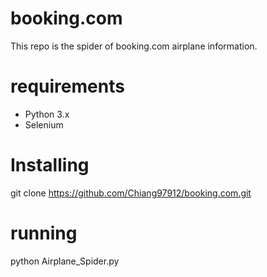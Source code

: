 # booking.com
This repo is the spider of booking.com airplane information.

# requirements
- Python 3.x
- Selenium

# Installing
git clone https://github.com/Chiang97912/booking.com.git

# running
python Airplane_Spider.py
